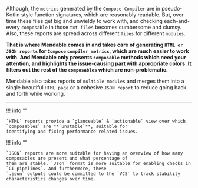 Although, the `metrics` generated by the `Compose Compiler` are in pseudo-Kotlin style function signatures, which are
reasonably readable. But, over time these files get big and unwieldy to work with, and checking
each-and-every `composable` in those `txt files` becomes cumbersome and clumsy. Also, these reports are spread across
different `files` for different `modules`.

**That is where Mendable comes in and takes care of generating `HTML or  JSON reports` for `Compose` `compiler metrics`,
which
are much easier to work with. And Mendable only presents `composable` methods which need your attention, and highlights
the issue-causing part with appropriate colors. It filters out the rest of the `composables` which are
non-problematic.**

Mendable also takes reports of `multiple modules` and merges them into a single beautiful `HTML page` or a cohesive
`JSON report` to reduce going back and forth while working.

---

!!! info ""

    `HTML` reports provide a `glanceable` & `actionable` view over which `composables` are **`unstable`**, suitable for
    identifying and fixing performance related issues.

!!! info ""

    `JSON` reports are more suitable for having an overview of how many composables are present and what percentage of
    them are stable. `Json` format is more suitable for enabling checks in `CI pipelines`. And furthermore, these
    `.json` outputs could be committed to the `VCS` to track stability characteristics changes over time.
